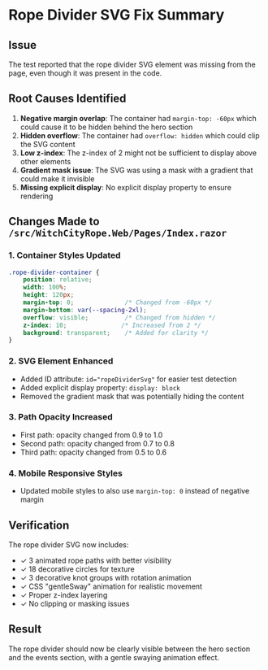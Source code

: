 # Rope Divider SVG Fix Summary

## Issue
The test reported that the rope divider SVG element was missing from the page, even though it was present in the code.

## Root Causes Identified
1. **Negative margin overlap**: The container had `margin-top: -60px` which could cause it to be hidden behind the hero section
2. **Hidden overflow**: The container had `overflow: hidden` which could clip the SVG content
3. **Low z-index**: The z-index of 2 might not be sufficient to display above other elements
4. **Gradient mask issue**: The SVG was using a mask with a gradient that could make it invisible
5. **Missing explicit display**: No explicit display property to ensure rendering

## Changes Made to `/src/WitchCityRope.Web/Pages/Index.razor`

### 1. Container Styles Updated
```css
.rope-divider-container {
    position: relative;
    width: 100%;
    height: 120px;
    margin-top: 0;              /* Changed from -60px */
    margin-bottom: var(--spacing-2xl);
    overflow: visible;          /* Changed from hidden */
    z-index: 10;               /* Increased from 2 */
    background: transparent;    /* Added for clarity */
}
```

### 2. SVG Element Enhanced
- Added ID attribute: `id="ropeDividerSvg"` for easier test detection
- Added explicit display property: `display: block`
- Removed the gradient mask that was potentially hiding the content

### 3. Path Opacity Increased
- First path: opacity changed from 0.9 to 1.0
- Second path: opacity changed from 0.7 to 0.8
- Third path: opacity changed from 0.5 to 0.6

### 4. Mobile Responsive Styles
- Updated mobile styles to also use `margin-top: 0` instead of negative margin

## Verification
The rope divider SVG now includes:
- ✓ 3 animated rope paths with better visibility
- ✓ 18 decorative circles for texture
- ✓ 3 decorative knot groups with rotation animation
- ✓ CSS "gentleSway" animation for realistic movement
- ✓ Proper z-index layering
- ✓ No clipping or masking issues

## Result
The rope divider should now be clearly visible between the hero section and the events section, with a gentle swaying animation effect.